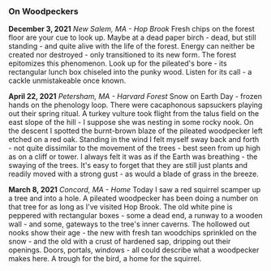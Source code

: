 ### On Woodpeckers

**December 3, 2021**
*New Salem, MA - Hop Brook*
Fresh chips on the forest floor are your cue to look up.  Maybe at a dead paper birch - dead, but still standing - and quite alive with the life of the forest.  Energy can neither be created nor destroyed - only transitioned to its new form.  The forest epitomizes this phenomenon.
Look up for the pileated's bore - its rectangular lunch box chiseled into the punky wood.  Listen for its call - a cackle unmistakeable once known.

**April 22, 2021**
*Petersham, MA - Harvard Forest*
Snow on Earth Day - frozen hands on the phenology loop.  There were cacaphonous sapsuckers playing out their spring ritual.  A turkey vulture took flight from the talus field on the east slope of the hill - I suppose she was nesting in some rocky nook.  On the descent I spotted the burnt-brown blaze of the pileated woodpecker left etched on a red oak.
Standing in the wind I felt myself sway back and forth - not quite dissimilar to the movement of the trees - best seen from up high as on a cliff or tower.  I always felt it was as if the Earth was breathing - the swaying of the trees.  It's easy to forget that they are still just plants and readily moved with a strong gust - as would a blade of grass in the breeze.

**March 8, 2021**
*Concord, MA - Home*
Today I saw a red squirrel scamper up a tree and into a hole.  A pileated woodpecker has been doing a number on that tree for as long as I've visited Hop Brook.  The old white pine is peppered with rectangular boxes - some a dead end, a runway to a wooden wall - and some, gateways to the tree's inner caverns.  The hollowed out nooks show their age - the new with fresh tan woodchips sprinkled on the snow - and the old with a crust of hardened sap, dripping out their openings.  Doors, portals, windows - all could describe what a woodpecker makes here.  A trough for the bird, a home for the squirrel.
